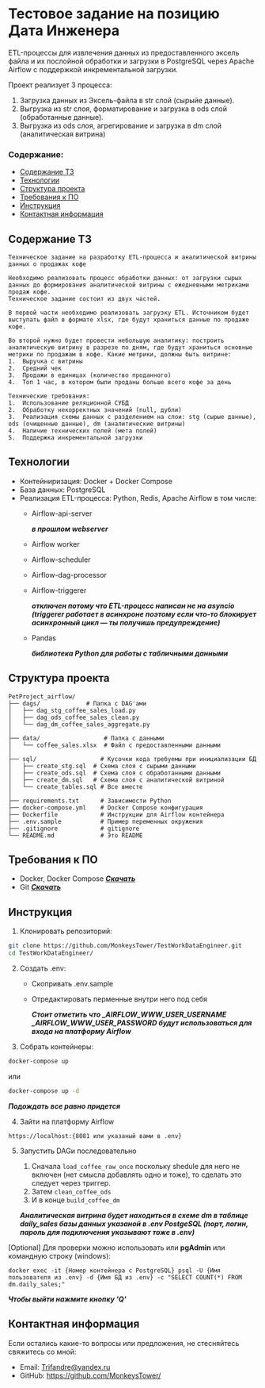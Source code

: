 # Тестовое задание на позицию Дата Инженера

ETL-процессы для извлечения данных из предоставленного эксель файла и их послойной обработки и загрузки в PostgreSQL через Apache Airflow с поддержкой инкрементальной загрузки.

Проект реализует 3 процесса:
1. Загрузка данных из Эксель-файла в str слой (сырыйе данные).
2. Выгрузка из str слоя, форматирование и загрузка в ods слой (обработанные данные).
3. Выгрузка из ods слоя, агрегирование и загрузка в dm слой (аналитическая витрина)

### Содержание:
- [Содержание ТЗ](#содержание-тз)
- [Технологии](#технологии)
- [Структура проекта](#структура-проекта)
- [Требования к ПО](#требования-к-по)
- [Инструкция](#инструкция)
- [Контактная информация](#контактная-информация)

## Содержание ТЗ

```
Техническое задание на разработку ETL-процесса и аналитической витрины данных о продажах кофе

Необходимо реализовать процесс обработки данных: от загрузки сырых данных до формирования аналитической витрины с ежедневными метриками продаж кофе.
Техническое задание состоит из двух частей. 

В первой части необходимо реализовать загрузку ETL. Источником будет выступать файл в формате xlsx, где будут храниться данные по продаже кофе. 

Во второй нужно будет провести небольшую аналитику: построить аналитическую витрину в разрезе по дням, где будут храниться основные метрики по продажам в кофе. Какие метрики, должны быть витрине:
1.	Выручка с витрины	
2.	Средний чек
3.	Продажи в единицах (количество проданного)
4.	Топ 1 час, в котором были проданы больше всего кофе за день	

Технические требования:
1.	Использование реляционной СУБД
2.	Обработку некорректных значений (null, дубли)
3.	Реализация схемы данных с разделением на слои: stg (сырые данные), ods (очищенные данные), dm (аналитические витрины)
4.	Наличие технических полей (мета полей)
5.	Поддержка инкрементальной загрузки
```

## Технологии

- Контейниризация: Docker + Docker Compose
- База данных: PostgreSQL
- Реализация ETL-процесса: Python, Redis, Apache Airflow
    в том числе:
    - Airflow-api-server 
    
        ***в прошлом webserver***
    - Airflow worker
    - Airflow-scheduler
    - Airflow-dag-processor
    - Airflow-triggerer 
    
        ***отключен потому что ETL-процесс написан не на asyncio (triggerer работает в асинхроне поэтому если что-то блокирует асинхронный цикл — ты получишь предупреждение)***
    -  Pandas
    
        ***библиотека Python для работы с табличными данными*** 



## Структура проекта

```
PetProject_airflow/
├── dags/             # Папка с DAG'ами
│   ├── dag_stg_coffee_sales_load.py
│   ├── dag_ods_coffee_sales_clean.py
│   └── dag_dm_coffee_sales_aggregate.py
│
├── data/                  # Папка с данными
│   └── coffee_sales.xlsx  # Файл с предоставленными данными
│
├── sql/                  # Кусочки кода требуемы при инициализации БД
│   ├── create_stg.sql  # Схема слоя с сырыми данными
│   ├── create_ods.sql  # Схема слоя с обработанными данными
│   ├── create_dm.sql   # Схема слоя с аналитической витриной
│   └── create_tables.sql # Все вместе
│
├── requirements.txt      # Зависимости Python
├── docker-compose.yml    # Docker Compose конфигурация
├── Dockerfile            # Инструкции для Airflow контейнера
├── .env.sample           # Пример переменных окружения
├── .gitignore            # gitignore
└── README.md             # Это README
```

## Требования к ПО

- Docker, Docker Compose ***[Скачать](https://docs.docker.com/get-started/get-docker/ "В Docker Desktop уже все есть")***
- Git ***[Скачать](https://git-scm.com/downloads)***

## Инструкция

1. Клонировать репозиторий:
```bash
git clone https://github.com/MonkeysTower/TestWorkDataEngineer.git
cd TestWorkDataEngineer/
```

2. Создать .env:
    - Скопривать .env.sample
    - Отредактировать перменные внутри него под себя 
    
        ***Стоит отметить что \_AIRFLOW\_WWW\_USER\_USERNAME \_AIRFLOW\_WWW\_USER\_PASSWORD будут использоваться для входа на платформу Airflow***

3. Собрать контейнеры:
```cmd
docker-compose up
```
или
```cmd
docker-compose up -d
```
***Подождать все равно придется***

4. Зайти на платформу Airflow 
```https
https://localhost:{8081 или указаный вами в .env}
```

5. Запустить DAGи последовательно
    1. Сначала ```load_coffee_raw_once``` поскольку shedule для него не включен (нет смысла добавлять одно и тоже), то сделать это следует через триггер.
    2. Затем ```clean_coffee_ods```
    3. И в конце ```build_coffee_dm```

    ***Аналитическая витрина будет находиться в схеме dm в таблице daily_sales базы данных указаной в .env PostgeSQL (порт, логин, пароль для подключения указывают тоже в .env)***

\[Optional\] Для проверки можно использовать или **pgAdmin** или командную строку (windows):
```
docker exec -it {Номер контейнера с PostgreSQL} psql -U {Имя пользователя из .env} -d {Имя БД из .env} -c "SELECT COUNT(*) FROM dm.daily_sales;"
```
***Чтобы выйти нажмите кнопку 'Q'***

## Контактная информация
Если остались какие-то вопросы или предложения, не стесняйтесь свяжитесь со мной:
 - Email: Trifandre@yandex.ru
 - GitHub: <https://github.com/MonkeysTower/>
